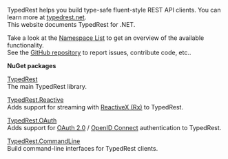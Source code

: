 TypedRest helps you build type-safe fluent-style REST API clients. You can learn more at [typedrest.net](https://typedrest.net/).  
This website documents TypedRest for .NET.

Take a look at the [Namespace List](namespaces.html) to get an overview of the available functionality.  
See the [GitHub repository](https://github.com/TypedRest/TypedRest-DotNet) to report issues, contribute code, etc.. 

**NuGet packages**

[TypedRest](https://www.nuget.org/packages/TypedRest/)  
The main TypedRest library.

[TypedRest.Reactive](https://www.nuget.org/packages/TypedRest.Reactive/)  
Adds support for streaming with [ReactiveX (Rx)](http://reactivex.io/) to TypedRest.

[TypedRest.OAuth](https://www.nuget.org/packages/TypedRest.OAuth/)  
Adds support for [OAuth 2.0](https://oauth.net/2/) / [OpenID Connect](https://openid.net/connect/) authentication to TypedRest.

[TypedRest.CommandLine](https://www.nuget.org/packages/TypedRest.CommandLine/)  
Build command-line interfaces for TypedRest clients.
